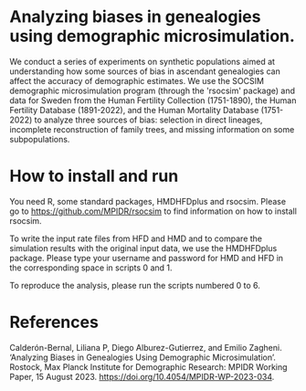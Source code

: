 # Analyzing biases in genealogies using demographic microsimulation.

We conduct a series of experiments on synthetic populations aimed at understanding how some sources of bias in ascendant genealogies can affect the accuracy of demographic estimates. We use the SOCSIM demographic microsimulation program (through the 'rsocsim' package) and data for Sweden from the Human Fertility Collection (1751-1890), the Human Fertility Database (1891-2022), and the Human Mortality Database (1751-2022) to analyze three sources of bias: selection in direct lineages, incomplete reconstruction of family trees, and missing information on some subpopulations.



# How to install and run

You need R, some standard packages, HMDHFDplus and rsocsim. Please go to <https://github.com/MPIDR/rsocsim>  to find information on how to install rsocsim.

To write the input rate files from HFD and HMD and to compare the simulation results with the original input data, 
we use the HMDHFDplus package. Please type your username and password for HMD and HFD in the corresponding space in scripts 0 and 1.

To reproduce the analysis, please run the scripts numbered 0 to 6. 

# References

Calderón-Bernal, Liliana P, Diego Alburez-Gutierrez, and Emilio Zagheni. ‘Analyzing Biases in Genealogies Using Demographic Microsimulation’. Rostock, Max Planck Institute for Demographic Research: MPIDR Working Paper, 15 August 2023. https://doi.org/10.4054/MPIDR-WP-2023-034.
 